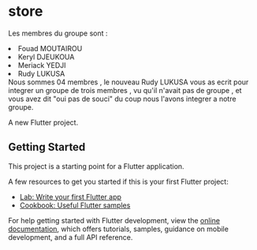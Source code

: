 # store
Les membres du groupe sont :
<li>Fouad MOUTAIROU</li>
<li>Keryl DJEUKOUA</li>
<li>Meriack YEDJI</li>
<li>Rudy LUKUSA</li>
Nous sommes 04 membres , le nouveau Rudy LUKUSA vous as ecrit pour integrer un groupe de trois membres , vu qu'il n'avait pas de groupe , et vous avez dit "oui pas de souci" du coup nous l'avons integrer a notre groupe.

A new Flutter project.

## Getting Started

This project is a starting point for a Flutter application.

A few resources to get you started if this is your first Flutter project:

- [Lab: Write your first Flutter app](https://docs.flutter.dev/get-started/codelab)
- [Cookbook: Useful Flutter samples](https://docs.flutter.dev/cookbook)

For help getting started with Flutter development, view the
[online documentation](https://docs.flutter.dev/), which offers tutorials,
samples, guidance on mobile development, and a full API reference.
